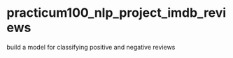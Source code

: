 # practicum100_nlp_project_imdb_reviews
build a model for classifying positive and negative reviews

